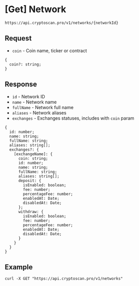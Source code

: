 # [Get] Network

```
https://api.cryptoscan.pro/v1/networks/{networkId}
```

## Request

- `coin` - Coin name, ticker or contract

```
{
  coin?: string;
}
```

## Response

- `id` - Network ID
- `name` - Network name
- `fullName` - Network full name
- `aliases` - Network aliases
- `exchanges` - Exchanges statuses, includes with `coin` param

```
{
  id: number;
  name: string;
  fullName: string;
  aliases: string[];
  exchanges?: {
    [exchangeName]: {
      coin: string;
      id: number;
      name: string;
      fullName: string;
      aliases: string[];
      deposit: {
        isEnabled: boolean;
        fee: number;
        percentageFee: number;
        enabledAt: Date;
        disabledAt: Date;
      };
      withdraw: {
        isEnabled: boolean;
        fee: number;
        percentageFee: number;
        enabledAt: Date;
        disabledAt: Date;
      }
    }
  }
}
```

## Example

```
curl -X GET "https://api.cryptoscan.pro/v1/networks"
```
